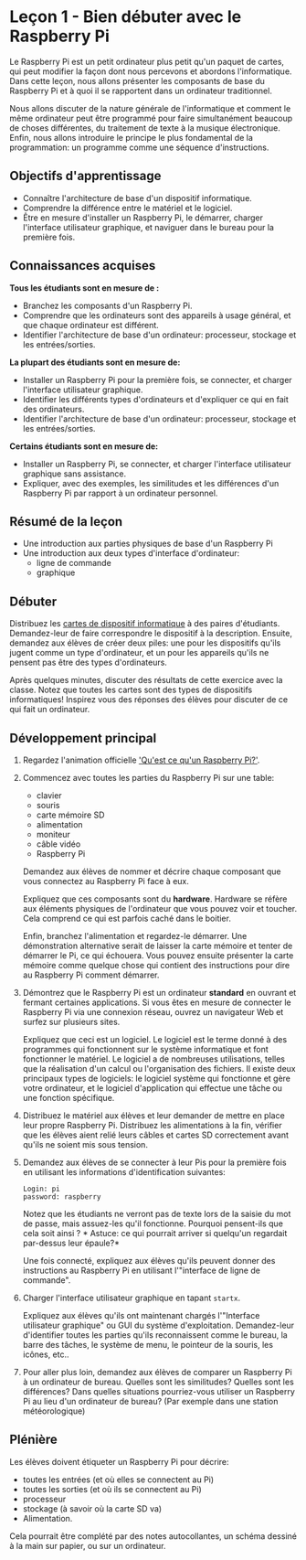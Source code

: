 # Leçon 1 - Bien débuter avec le Raspberry Pi

Le Raspberry Pi est un petit ordinateur plus petit qu'un paquet de cartes, qui peut modifier la façon dont nous percevons et abordons l'informatique. Dans cette leçon, nous allons présenter les composants de base du Raspberry Pi et à quoi il se rapportent dans un ordinateur traditionnel.

Nous allons discuter de la nature générale de l'informatique et comment le même ordinateur peut être programmé pour faire simultanément beaucoup de choses différentes, du traitement de texte à la musique électronique. Enfin, nous allons introduire le principe le plus fondamental de la programmation: un programme comme une séquence d'instructions.

## Objectifs d'apprentissage

- Connaître l'architecture de base d'un dispositif informatique.
- Comprendre la différence entre le matériel et le logiciel.
- Être en mesure d'installer un Raspberry Pi, le démarrer, charger l'interface utilisateur graphique, et naviguer dans le bureau pour la première fois.

## Connaissances acquises

**Tous les étudiants sont en mesure de :**

- Branchez les composants d'un Raspberry Pi.
- Comprendre que les ordinateurs sont des appareils à usage général, et que chaque ordinateur est différent.
- Identifier l'architecture de base d'un ordinateur: processeur, stockage et les entrées/sorties.

**La plupart des étudiants sont en mesure de:**

- Installer un Raspberry Pi pour la première fois, se connecter, et charger l'interface utilisateur graphique.
- Identifier les différents types d'ordinateurs et d'expliquer ce qui en fait des ordinateurs.
- Identifier l'architecture de base d'un ordinateur: processeur, stockage et les entrées/sorties.

**Certains étudiants sont en mesure de:**

- Installer un Raspberry Pi, se connecter, et charger l'interface utilisateur graphique sans assistance.
- Expliquer, avec des exemples, les similitudes et les différences d'un Raspberry Pi par rapport à un ordinateur personnel.

## Résumé de la leçon

- Une introduction aux parties physiques de base d'un Raspberry Pi
- Une introduction aux deux types d'interface d'ordinateur:
	- ligne de commande
	- graphique

## Débuter

Distribuez les [cartes de dispositif informatique](files/Computing-Device-Card-Sort.zip) à des paires d'étudiants. Demandez-leur de faire correspondre le dispositif à la description. Ensuite, demandez aux élèves de créer deux piles: une pour les dispositifs qu'ils jugent comme un type d'ordinateur, et un pour les appareils qu'ils ne pensent pas être des types d'ordinateurs.

Après quelques minutes, discuter des résultats de cette exercice avec la classe. Notez que toutes les cartes sont des types de dispositifs informatiques! Inspirez vous des réponses des élèves pour discuter de ce qui fait un ordinateur.

## Développement principal

1. Regardez l'animation officielle ['Qu'est ce qu'un Raspberry Pi?'](http://www.youtube.com/watch?v=e0wkVVVLvR8).

1. Commencez avec toutes les parties du Raspberry Pi sur une table:

	- clavier
	- souris
	- carte mémoire SD
	- alimentation
	- moniteur
	- câble vidéo
	- Raspberry Pi

	Demandez aux élèves de nommer et décrire chaque composant que vous connectez au Raspberry Pi face à eux.

	Expliquez que ces composants sont du **hardware**. Hardware se réfère aux éléments physiques de l'ordinateur que vous pouvez voir et toucher. Cela comprend ce qui est parfois caché dans le boitier.

	Enfin, branchez l'alimentation et regardez-le démarrer. Une démonstration alternative serait de laisser la carte mémoire et tenter de démarrer le Pi, ce qui échouera. Vous pouvez ensuite présenter la carte mémoire comme quelque chose qui contient des instructions pour dire au Raspberry Pi comment démarrer.

1. Démontrez que le Raspberry Pi est un ordinateur **standard** en ouvrant et fermant certaines applications. Si vous êtes en mesure de connecter le Raspberry Pi via une connexion réseau, ouvrez un navigateur Web et surfez sur plusieurs sites.

	Expliquez que ceci est un logiciel. Le logiciel est le terme donné à des programmes qui fonctionnent sur le système informatique et font fonctionner le matériel. Le logiciel a de nombreuses utilisations, telles que la réalisation d'un calcul ou l'organisation des fichiers. Il existe deux principaux types de logiciels: le logiciel système qui fonctionne et gère votre ordinateur, et le logiciel d'application qui effectue une tâche ou une fonction spécifique.

1. Distribuez le matériel aux élèves et leur demander de mettre en place leur propre Raspberry Pi. Distribuez les alimentations à la fin, vérifier que les élèves aient relié leurs câbles et cartes SD correctement avant qu'ils ne soient mis sous tension.

1. Demandez aux élèves de se connecter à leur Pis pour la première fois en utilisant les informations d'identification suivantes:

	```
	Login: pi
	password: raspberry
	```

	Notez que les étudiants ne verront pas de texte lors de la saisie du mot de passe, mais assuez-les qu'il fonctionne. Pourquoi pensent-ils que cela soit ainsi ? * Astuce: ce qui pourrait arriver si quelqu'un regardait par-dessus leur épaule?*

	Une fois connecté, expliquez aux élèves qu'ils peuvent donner des instructions au Raspberry Pi en utilisant l'"interface de ligne de commande".

1. Charger l'interface utilisateur graphique en tapant `startx`.

	Expliquez aux élèves qu'ils ont maintenant chargés l'"Interface utilisateur graphique" ou GUI du système d'exploitation. Demandez-leur d'identifier toutes les parties qu'ils reconnaissent comme le bureau, la barre des tâches, le système de menu, le pointeur de la souris, les icônes, etc..

1. Pour aller plus loin, demandez aux élèves de comparer un Raspberry Pi à un ordinateur de bureau. Quelles sont les similitudes? Quelles sont les différences? Dans quelles situations pourriez-vous utiliser un Raspberry Pi au lieu d'un ordinateur de bureau? (Par exemple dans une station météorologique)

## Plénière

Les élèves doivent étiqueter un Raspberry Pi pour décrire:

- toutes les entrées (et où elles se connectent au Pi)
- toutes les sorties (et où ils se connectent au Pi)
- processeur
- stockage (à savoir où la carte SD va)
- Alimentation.

Cela pourrait être complété par des notes autocollantes, un schéma dessiné à la main sur papier, ou sur un ordinateur.
